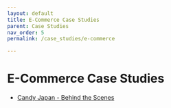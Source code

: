 ```yaml
---
layout: default
title: E-Commerce Case Studies
parent: Case Studies
nav_order: 5
permalink: /case_studies/e-commerce

---
```


# E-Commerce Case Studies

- [Candy Japan - Behind the Scenes](https://www.candyjapan.com/behind-the-scenes)